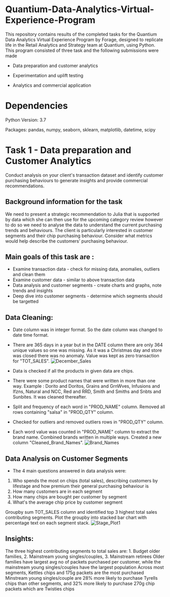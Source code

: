 # Quantium-Data-Analytics-Virtual-Experience-Program
This repository contains results of the completed tasks for the Quantium Data Analytics Virtual Experience Program by Forage, designed to replicate life in the Retail Analytics and Strategy team at Quantium, using Python.
This program consisted of three task and the following submissions were made

- Data preparation and customer analytics

- Experimentation and uplift testing

- Analytics and commercial application

# Dependencies
Python Version: 3.7

Packages: pandas, numpy, seaborn, sklearn, matplotlib, datetime, scipy

# Task 1 - Data preparation and Customer Analytics
Conduct analysis on your client's transaction dataset and identify customer purchasing behaviours to generate insights and provide commercial recommendations.

## Background information for the task
We need to present a strategic recommendation to Julia that is supported by data which she can then use for the upcoming category review however to do so we need to analyse the data to understand the current purchasing trends and behaviours. The client is particularly interested in customer segments and their chip purchasing behaviour. Consider what metrics would help describe the customers’ purchasing behaviour.

## Main goals of this task are :
- Examine transaction data - check for missing data, anomalies, outliers and clean them
- Examine customer data - similar to above transaction data
- Data analysis and customer segments - create charts and graphs, note trends and insights
- Deep dive into customer segments - determine which segments should be targetted
  
## Data Cleaning:
- Date column was in integer format. So the date column was changed to date time format.
- There are 365 days in a year but in the DATE column there are only 364 unique values so one was missing. As it was a Christmas day and store was closed there was no anomaly. Value was kept as zero transaction for "TOT_SALES".
![December_Sales](https://github.com/cwiredu1/Quantium-Data-Analytics-Virtual-Experience-Program/assets/121901813/6127404b-a599-478d-a7fa-f356d519faa1)

- Data is checked if all the products in given data are chips.
- There were some product names that were written in more than one way. Example : Dorito and Doritos, Grains and GrnWves, Infusions and Ifzns, Natural and NCC, Red and RRD, Smith and Smiths and Snbts and Sunbites. It was cleaned thereafter.
- Split and frequency of each word in "PROD_NAME" column. Removed all rows containing "salsa" in "PROD_QTY" column.
- Checked for outliers and removed outliers rows in "PROD_QTY" column.
- Each word value was counted in "PROD_NAME" column to extract the brand name. Combined brands written in multiple ways. Created a new column "Cleaned_Brand_Names".
![Brand_Names](https://github.com/cwiredu1/Quantium-Data-Analytics-Virtual-Experience-Program/assets/121901813/8cba7c55-b3bd-4712-ab40-f192ecc5ecf8)

## Data Analysis on Customer Segments
- The 4 main questions answered in data analysis were:
1. Who spends the most on chips (total sales), describing customers by lifestage and how premium their general purchasing behaviour is
2. How many customers are in each segment
3. How many chips are bought per customer by segment
4. What's the average chip price by customer segment

Groupby sum TOT_SALES column and identified top 3 highest total sales contributing segments.
Plot the groupby into stacked bar chart with percentage text on each segment stack.
![Stage_Plot1](https://github.com/cwiredu1/Quantium-Data-Analytics-Virtual-Experience-Program/assets/121901813/2808c5a6-57a3-48e3-85bc-dac0e0cfb6ac)

## Insights:

The three highest contributing segments to total sales are: 1. Budget older families, 2. Mainstream young singles/couples, 3. Mainstream retirees
Older families have largest avg no of packets purchased per customer, while the mainstream young singles/couples have the largest population
Across most segments, Kettles chips and 175g packets are the most purchased
Minstream young singles/couple are 28% more likely to purchase Tyrells chips than other segments, and 32% more likely to purchase 270g chip packets which are Twisties chips


